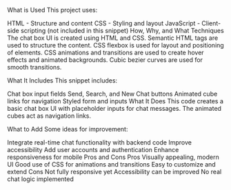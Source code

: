 What is Used
This project uses:

HTML - Structure and content
CSS - Styling and layout
JavaScript - Client-side scripting (not included in this snippet)
How, Why, and What Techniques
The chat box UI is created using HTML and CSS. Semantic HTML tags are used to structure the content. CSS flexbox is used for layout and positioning of elements. CSS animations and transitions are used to create hover effects and animated backgrounds. Cubic bezier curves are used for smooth transitions.

What It Includes
This snippet includes:

Chat box input fields
Send, Search, and New Chat buttons
Animated cube links for navigation
Styled form and inputs
What It Does
This code creates a basic chat box UI with placeholder inputs for chat messages. The animated cubes act as navigation links.

What to Add
Some ideas for improvement:

Integrate real-time chat functionality with backend code
Improve accessibility
Add user accounts and authentication
Enhance responsiveness for mobile
Pros and Cons
Pros
Visually appealing, modern UI
Good use of CSS for animations and transitions
Easy to customize and extend
Cons
Not fully responsive yet
Accessibility can be improved
No real chat logic implemented
